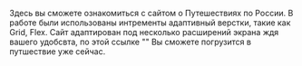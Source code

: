 Здесь вы сможете ознакомиться с сайтом о Путешествиях по России.
В работе были использованы интременты адаптивный верстки, такие как Grid, Flex. 
Сайт адаптирован под несколько расширений экрана ждя вашего удобсвта, по этой ссылке "" Вы сможете погрузится в путшествие уже сейчас.
